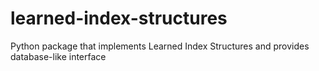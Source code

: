 # learned-index-structures
Python package that implements Learned Index Structures and provides database-like interface
